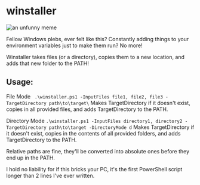 # winstaller

![an unfunny meme](https://i.imgur.com/DZwt7DT.png)

Fellow Windows plebs, ever felt like this? Constantly adding things to your environment variables just to make them run? No more!

Winstaller takes files (or a directory), copies them to a new location, and adds that new folder to the PATH! 

## Usage:

File Mode
``` .\winstaller.ps1 -InputFiles file1, file2, file3 -TargetDirectory path\to\target\```
Makes TargetDirectory if it doesn't exist, copies in all provided files, and adds TargetDirectory to the PATH.

Directory Mode
```.\winstaller.ps1 -InputFiles directory1, directory2 -TargetDirectory path\to\target -DirectoryMode d```
Makes TargetDirectory if it doesn't exist, copies in the contents of all provided folders, and adds TargetDirectory to the PATH.

Relative paths are fine, they'll be converted into absolute ones before they end up in the PATH. 

I hold no liability for if this bricks your PC, it's the first PowerShell script longer than 2 lines I've ever written. 
